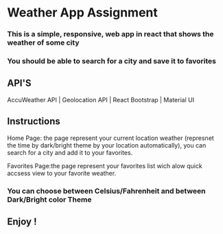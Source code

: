 # Weather App Assignment

### This is  a simple, responsive, web app in react that shows the weather of some city ###
###  You should be able to search for a city and save it to favorites ##

## API'S ##
AccuWeather API | Geolocation API | React Bootstrap | Material UI

## Instructions ##
Home Page: the page represent your current location weather (represnet the time by dark/bright theme by your location automatically), you can search for a city and add it to your favorites.

Favorites Page:the page represent your favorites list wich alow quick accsess view to your favorite weather.

### You can choose between Celsius/Fahrenheit and between Dark/Bright color Theme ##


## Enjoy !

